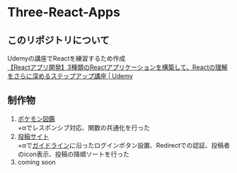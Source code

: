 # Three-React-Apps
## このリポジトリについて
Udemyの講座でReactを練習するため作成<br>
[【Reactアプリ開発】3種類のReactアプリケーションを構築して、Reactの理解をさらに深めるステップアップ講座 | Udemy](https://www.udemy.com/course/react-3project-app-udemy/)
## 制作物
1. [ポケモン図鑑](https://rare0b-pokemon-app.netlify.app/)<br>+αでレスポンシブ対応、関数の共通化を行った
2. [投稿サイト](https://blog-with-react-and-fire-617ce.web.app/)<br>+αで[ガイドライン](https://developers.google.com/identity/branding-guidelines?hl=ja)に沿ったログインボタン設置、Redirectでの認証、投稿者のicon表示、投稿の降順ソートを行った
3. coming soon
